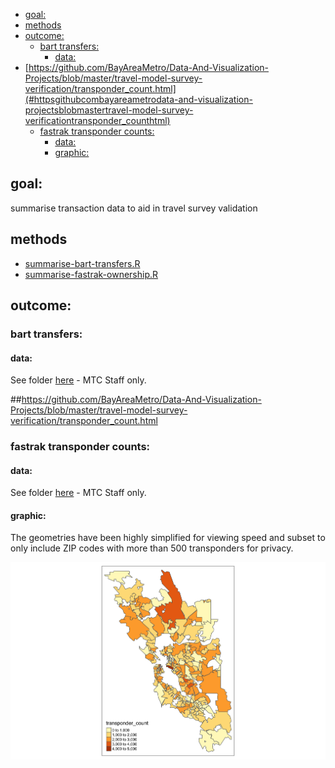 <!-- MarkdownTOC bracket="round" autolink="true" -->

- [goal:](#goal)
- [methods](#methods)
- [outcome:](#outcome)
	- [bart transfers:](#bart-transfers)
		- [data:](#data)
- [https://github.com/BayAreaMetro/Data-And-Visualization-Projects/blob/master/travel-model-survey-verification/transponder_count.html](#httpsgithubcombayareametrodata-and-visualization-projectsblobmastertravel-model-survey-verificationtransponder_counthtml)
	- [fastrak transponder counts:](#fastrak-transponder-counts)
		- [data:](#data-1)
		- [graphic:](#graphic)

<!-- /MarkdownTOC -->


## goal:

summarise transaction data to aid in travel survey validation

## methods

- [summarise-bart-transfers.R](summarise-bart-transfers.R)
- [summarise-fastrak-ownership.R](summarise-fastrak-ownership.R)

## outcome:

### bart transfers:

#### data: 

See folder [here](https://mtcdrive.box.com/s/ezfcmilu08vyur3bou3h5hd14opqwf5r) - MTC Staff only.   

##https://github.com/BayAreaMetro/Data-And-Visualization-Projects/blob/master/travel-model-survey-verification/transponder_count.html

### fastrak transponder counts:

#### data:

See folder [here](https://mtcdrive.box.com/s/mqo99qo8dsa5o6w7ko51snn67stlbdqp) - MTC Staff only.   

#### graphic:

The geometries have been highly simplified for viewing speed and subset to only include ZIP codes with more than 500 transponders for privacy. 

![transponder count](transponder_count.png) 

